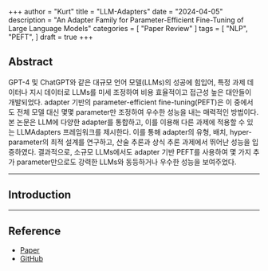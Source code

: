 +++
author = "Kurt"
title = "LLM-Adapters"
date = "2024-04-05"
description = "An Adapter Family for Parameter-Efficient Fine-Tuning of Large Language Models"
categories = [
    "Paper Review"
]
tags = [
    "NLP",
    "PEFT",
]
draft = true
+++

## Abstract

GPT-4 및 ChatGPT와 같은 대규모 언어 모델(LLMs)의 성공에 힘입어, 특정 과제 데이터나 지시 데이터로 LLMs를 미세 조정하여 비용 효율적이고 접근성 높은 대안들이 개발되었다. adapter 기반의 parameter-efficient fine-tuning(PEFT)은 이 중에서도 전체 모델 대신 몇몇 parameter만 조정하여 우수한 성능을 내는 매력적인 방법이다. 본 논문은 LLM에 다양한 adapter를 통합하고, 이를 이용해 다른 과제에 적용할 수 있는 LLMAdapters 프레임워크를 제시한다. 이를 통해 adapter의 유형, 배치, hyper-parameter의 최적 설계를 연구하고, 산술 추론과 상식 추론 과제에서 뛰어난 성능을 입증하였다. 결과적으로, 소규모 LLMs에서도 adapter 기반 PEFT를 사용하여 몇 가지 추가 parameter만으로도 강력한 LLMs와 동등하거나 우수한 성능을 보여주었다.

---

## Introduction



---

## Reference

* [Paper](https://arxiv.org/pdf/2304.01933.pdf)
* [GitHub](https://github.com/AGI-Edgerunners/LLM-Adapters)